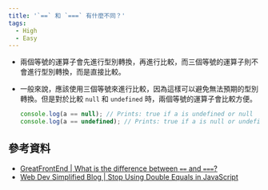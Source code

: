 ```yaml
---
title: '`==` 和 `===` 有什麼不同？'
tags:
  - High
  - Easy
---
```


- 兩個等號的運算子會先進行型別轉換，再進行比較，而三個等號的運算子則不會進行型別轉換，而是直接比較。
- 一般來說，應該使用三個等號來進行比較，因為這樣可以避免無法預期的型別轉換。但是對於比較 `null` 和 `undefined` 時，兩個等號的運算子會比較方便。

  ```js
  console.log(a == null); // Prints: true if a is undefined or null
  console.log(a == undefined); // Prints: true if a is null or undefined
  ```

## 參考資料

- [GreatFrontEnd | What is the difference between `==` and `===`?](https://www.greatfrontend.com/questions/quiz/what-is-the-difference-between-double-equal-and-triple-equal)
- [Web Dev Simplified Blog | Stop Using Double Equals in JavaScript](https://blog.webdevsimplified.com/2020-08/==-vs-===/)
